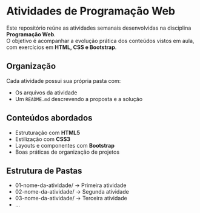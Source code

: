 # Atividades de Programação Web

Este repositório reúne as atividades semanais desenvolvidas na disciplina **Programação Web**.  
O objetivo é acompanhar a evolução prática dos conteúdos vistos em aula, com exercícios em **HTML, CSS e Bootstrap**.

## Organização
Cada atividade possui sua própria pasta com:
- Os arquivos da atividade
- Um `README.md` descrevendo a proposta e a solução

## Conteúdos abordados
- Estruturação com **HTML5**
- Estilização com **CSS3**
- Layouts e componentes com **Bootstrap**
- Boas práticas de organização de projetos

## Estrutura de Pastas
- 01-nome-da-atividade/ → Primeira atividade
- 02-nome-da-atividade/ → Segunda atividade
- 03-nome-da-atividade/ → Terceira atividade
- ...
